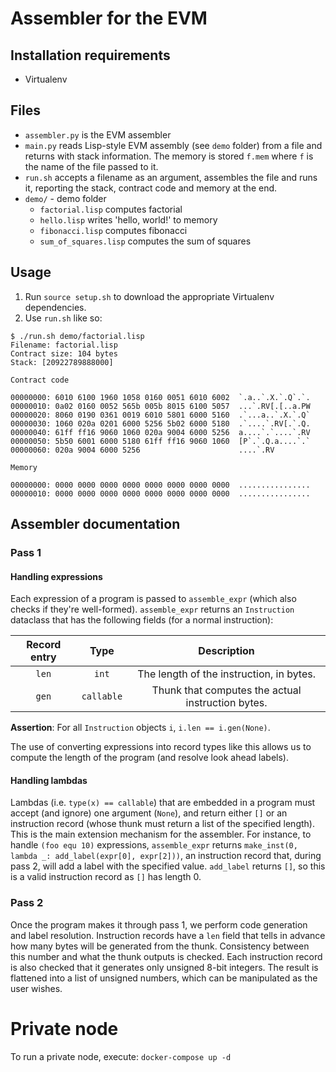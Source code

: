 # Assembler for the EVM

## Installation requirements
- Virtualenv

## Files
- `assembler.py` is the EVM assembler
- `main.py` reads Lisp-style EVM assembly (see `demo` folder) from a
  file and returns with stack information.  The memory is stored
  `f.mem` where `f` is the name of the file passed to it.
- `run.sh` accepts a filename as an argument, assembles the file and
  runs it, reporting the stack, contract code and memory at the end.
- `demo/` - demo folder
  - `factorial.lisp` computes factorial
  - `hello.lisp` writes 'hello, world!' to memory
  - `fibonacci.lisp` computes fibonacci
  - `sum_of_squares.lisp` computes the sum of squares

## Usage
1. Run `source setup.sh` to download the appropriate Virtualenv
   dependencies.
2. Use `run.sh` like so:

```text
$ ./run.sh demo/factorial.lisp 
Filename: factorial.lisp
Contract size: 104 bytes
Stack: [20922789888000]

Contract code

00000000: 6010 6100 1960 1058 0160 0051 6010 6002  `.a..`.X.`.Q`.`.
00000010: 0a02 0160 0052 565b 005b 8015 6100 5057  ...`.RV[.[..a.PW
00000020: 8060 0190 0361 0019 6010 5801 6000 5160  .`...a..`.X.`.Q`
00000030: 1060 020a 0201 6000 5256 5b02 6000 5180  .`....`.RV[.`.Q.
00000040: 61ff ff16 9060 1060 020a 9004 6000 5256  a....`.`....`.RV
00000050: 5b50 6001 6000 5180 61ff ff16 9060 1060  [P`.`.Q.a....`.`
00000060: 020a 9004 6000 5256                      ....`.RV

Memory

00000000: 0000 0000 0000 0000 0000 0000 0000 0000  ................
00000010: 0000 0000 0000 0000 0000 0000 0000 0000  ................
```

## Assembler documentation
### Pass 1
#### Handling expressions
Each expression of a program is passed to `assemble_expr` (which also
checks if they're well-formed).  `assemble_expr` returns an
`Instruction` dataclass that has the following fields (for a normal
instruction):

| Record entry | Type       | Description                                       |
| :-:          | :-:        | :-:                                               |
| `len`        | `int`      | The length of the instruction, in bytes.          |
| `gen`        | `callable` | Thunk that computes the actual instruction bytes. |

**Assertion**: For all `Instruction` objects `i`, `i.len ==
i.gen(None)`.

The use of converting expressions into record types like this allows
us to compute the length of the program (and resolve look ahead
labels).

#### Handling lambdas
Lambdas (i.e. `type(x) == callable`) that are embedded in a program
must accept (and ignore) one argument (`None`), and return either `[]`
or an instruction record (whose thunk must return a list of the
specified length).  This is the main extension mechanism for the
assembler.  For instance, to handle `(foo equ 10)` expressions,
`assemble_expr` returns `make_inst(0, lambda _: add_label(expr[0],
expr[2]))`, an instruction record that, during pass 2, will add a
label with the specified value.  `add_label` returns `[]`, so this is
a valid instruction record as `[]` has length 0.

### Pass 2
Once the program makes it through pass 1, we perform code generation
and label resolution.  Instruction records have a `len` field that
tells in advance how many bytes will be generated from the thunk.
Consistency between this number and what the thunk outputs is checked.
Each instruction record is also checked that it generates only
unsigned 8-bit integers.  The result is flattened into a list of
unsigned numbers, which can be manipulated as the user wishes.


# Private node 

To run a private node, execute:
`docker-compose up -d`

